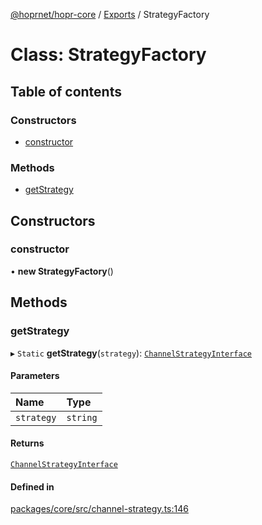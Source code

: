 [@hoprnet/hopr-core](../README.md) / [Exports](../modules.md) / StrategyFactory

# Class: StrategyFactory

## Table of contents

### Constructors

- [constructor](StrategyFactory.md#constructor)

### Methods

- [getStrategy](StrategyFactory.md#getstrategy)

## Constructors

### constructor

• **new StrategyFactory**()

## Methods

### getStrategy

▸ `Static` **getStrategy**(`strategy`): [`ChannelStrategyInterface`](../interfaces/ChannelStrategyInterface.md)

#### Parameters

| Name | Type |
| :------ | :------ |
| `strategy` | `string` |

#### Returns

[`ChannelStrategyInterface`](../interfaces/ChannelStrategyInterface.md)

#### Defined in

[packages/core/src/channel-strategy.ts:146](https://github.com/hoprnet/hoprnet/blob/master/packages/core/src/channel-strategy.ts#L146)

